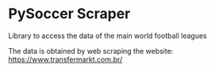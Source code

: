 # PySoccer Scraper
Library to access the data of the main world football leagues

The data is obtained by web scraping the website: https://www.transfermarkt.com.br/

